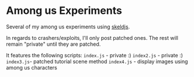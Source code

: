 # Among us Experiments

Several of my among us experiments using [skeldjs](https://github.com/skeldjs/SkeldJS).

In regards to crashers/exploits, I'll only post patched ones. The rest will remain
"private" until they are patched.

It features the following scripts:
`index.js` - private :)
`index2.js` - private :)
`index3.js`- patched tutorial scene method
`index4.js` - display images using among us characters